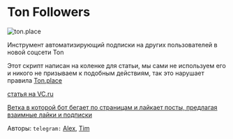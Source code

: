 # Ton Followers
![ton.place](https://i.ytimg.com/vi/XuSuplTjA1k/hqdefault.jpg)

Инструмент автоматизирующий подписки на других пользователей в новой соцсети Ton

Этот скрипт написан на коленке для статьи, мы сами не используем его и никого не призываем к подобным действиям, так это нарушает правила [Ton.place](https://ton.place/)

[статья на VC.ru](https://vc.ru/u/367535-alex-favn/365406-na-volne-haypa-pishem-ton-place-bota-dlya-masslaykinga)

[Ветка в которой бот бегает по страницам и лайкает посты, предлагая взаимные лайки и подписки](https://github.com/Guid21/ton-followers/tree/Like_brunch)

Авторы:
`telegram:` [Alex](https://t.me/F7vn_3),
[Tim](https://t.me/get_user_name)
